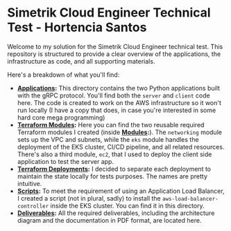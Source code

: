 # Simetrik Cloud Engineer Technical Test - Hortencia Santos

Welcome to my solution for the Simetrik Cloud Engineer technical test. This repository is structured to provide a clear overview of the applications, the infrastructure as code, and all supporting materials.

Here's a breakdown of what you'll find:

- **[Applications](./timezone_converter_grpc/):** This directory contains the two Python applications built with the gRPC protocol. You'll find both the `server` and `client` code here. The code is created to work on the AWS infrastructure so it won't run locally (I have a copy that does, in case you're interested in some hard core mega programming)
- **[Terraform Modules](./terraform/):** Here you can find the two reusable required Terraform modules I created (inside **[Modules](./terraform/modules/):**). The `networking` module sets up the VPC and subnets, while the `eks` module handles the deployment of the EKS cluster, CI/CD pipeline, and all related resources. There's also a third module, `ec2`, that I used to deploy the client side application to test the server app. 
- **[Terraform Deployments](./terraform/):** I decided to separate each deployment to maintain the state locally for tests purposes. The names are pretty intuitive. 
- **[Scripts](./scripts/):** To meet the requirement of using an Application Load Balancer, I created a script (not in plural, sadly) to install the `aws-load-balancer-controller` inside the EKS cluster. You can find it in this directory.
- **[Deliverables](./deliverables/):** All the required deliverables, including the architecture diagram and the documentation in PDF format, are located here.

